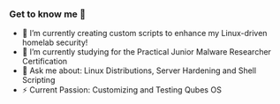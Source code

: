 ### Get to know me 👋

<!--
**shigaraki0/shigaraki0** is a ✨ _special_ ✨ repository because its `README.md` (this file) appears on your GitHub profile.

Here are some ideas to get you started:

- 🔭 I’m currently working on ...
- 🌱 I’m currently learning ...
- 👯 I’m looking to collaborate on ...
- 🤔 I’m looking for help with ...
- 💬 Ask me about ...
- 📫 How to reach me: ...
- 😄 Pronouns: ...
- ⚡ Fun fact: ...
-->

- 🔭 I’m currently creating custom scripts to enhance my Linux-driven homelab security!
- 🌱 I’m currently studying for the Practical Junior Malware Researcher Certification
- 💬 Ask me about: Linux Distributions, Server Hardening and Shell Scripting
- ⚡ Current Passion: Customizing and Testing Qubes OS 
